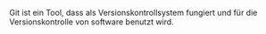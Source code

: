 Git ist ein Tool, dass als Versionskontrollsystem fungiert und für die Versionskontrolle von software benutzt wird. 
